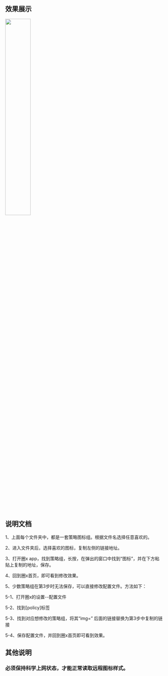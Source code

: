## 效果展示

<img src="https://raw.githubusercontent.com/sngxpro/QuanX/master/icon.jpg" width="40%">



## 说明文档 

1、上面每个文件夹中，都是一套策略图标组。根据文件名选择任意喜欢的。

2、进入文件夹后，选择喜欢的图标，复制左侧的链接地址。

3、打开圈x app，找到策略组，长按，在弹出的窗口中找到“图标”，并在下方粘贴上复制的地址，保存。

4、回到圈x首页，即可看到修改效果。

5、少数策略组在第3步时无法保存，可以直接修改配置文件。方法如下：
   
   5-1、打开圈x的设置--配置文件
   
   5-2、找到[policy]标签
   
   5-3、找到对应想修改的策略组，将其“img=” 后面的链接替换为第3步中复制的链接
   
   5-4、保存配置文件，并回到圈x首页即可看到效果。


## 其他说明

### 必须保持科学上网状态，才能正常读取远程图标样式。

